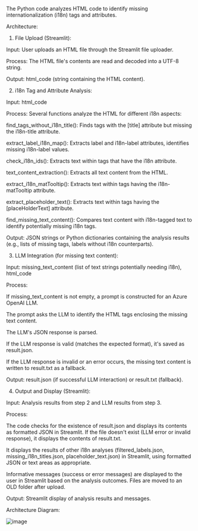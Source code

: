 The Python code analyzes HTML code to identify missing internationalization (i18n) tags and attributes. 

Architecture:

1. File Upload (Streamlit):

Input: User uploads an HTML file through the Streamlit file uploader.

Process: The HTML file's contents are read and decoded into a UTF-8 string.

Output: html_code (string containing the HTML content).

2. i18n Tag and Attribute Analysis:

Input: html_code

Process: Several functions analyze the HTML for different i18n aspects:

find_tags_without_i18n_title(): Finds tags with the [title] attribute but missing the i18n-title attribute.

extract_label_i18n_map(): Extracts label and i18n-label attributes, identifies missing i18n-label values.

check_i18n_ids(): Extracts text within tags that have the i18n attribute.

text_content_extraction(): Extracts all text content from the HTML.

extract_i18n_matTooltip(): Extracts text within tags having the i18n-matTooltip attribute.

extract_placeholder_text(): Extracts text within tags having the [placeHolderText] attribute.

find_missing_text_content(): Compares text content with i18n-tagged text to identify potentially missing i18n tags.

Output: JSON strings or Python dictionaries containing the analysis results (e.g., lists of missing tags, labels without i18n counterparts).

3. LLM Integration (for missing text content):

Input: missing_text_content (list of text strings potentially needing i18n), html_code

Process:

If missing_text_content is not empty, a prompt is constructed for an Azure OpenAI LLM.

The prompt asks the LLM to identify the HTML tags enclosing the missing text content.

The LLM's JSON response is parsed.

If the LLM response is valid (matches the expected format), it's saved as result.json.

If the LLM response is invalid or an error occurs, the missing text content is written to result.txt as a fallback.

Output: result.json (if successful LLM interaction) or result.txt (fallback).

4. Output and Display (Streamlit):

Input: Analysis results from step 2 and LLM results from step 3.

Process:

The code checks for the existence of result.json and displays its contents as formatted JSON in Streamlit. If the file doesn't exist (LLM error or invalid response), it displays the contents of result.txt.

It displays the results of other i18n analyses (filtered_labels.json, missing_i18n_titles.json, placeholder_text.json) in Streamlit, using formatted JSON or text areas as appropriate.

Informative messages (success or error messages) are displayed to the user in Streamlit based on the analysis outcomes. Files are moved to an OLD folder after upload.

Output: Streamlit display of analysis results and messages.


Architecture Diagram:

![image](https://github.com/user-attachments/assets/d3d428ea-6f7d-435b-9926-e08edf0e269e)

